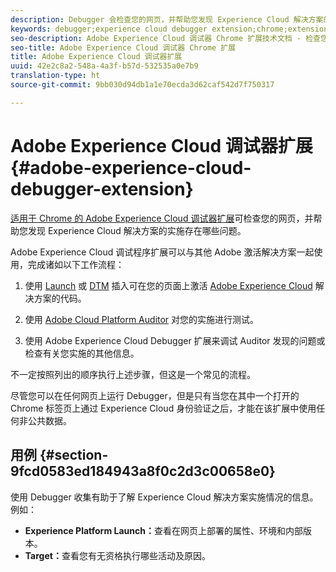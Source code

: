 ```yaml
---
description: Debugger 会检查您的网页，并帮助您发现 Experience Cloud 解决方案的实施存在哪些问题
keywords: debugger;experience cloud debugger extension;chrome;extension
seo-description: Adobe Experience Cloud 调试器 Chrome 扩展技术文档 - 检查您的网页，并了解您的 Experience Cloud 解决方案实施中存在的问题
seo-title: Adobe Experience Cloud 调试器 Chrome 扩展
title: Adobe Experience Cloud 调试器扩展
uuid: 42e2c8a2-548a-4a3f-b57d-532535a0e7b9
translation-type: ht
source-git-commit: 9bb030d94db1a1e70ecda3d62caf542d7f750317

---
```



# Adobe Experience Cloud 调试器扩展{#adobe-experience-cloud-debugger-extension}

[适用于 Chrome 的 Adobe Experience Cloud 调试器扩展](https://chrome.google.com/webstore/detail/adobe-experience-cloud-de/ocdmogmohccmeicdhlhhgepeaijenapj)可检查您的网页，并帮助您发现 Experience Cloud 解决方案的实施存在哪些问题。

Adobe Experience Cloud 调试程序扩展可以与其他 Adobe 激活解决方案一起使用，完成诸如以下工作流程：

1. 使用 [Launch](https://docs.adobe.com/content/help/zh-Hans/launch/using/overview.translate.html) 或 [DTM](https://docs.adobe.com/content/help/zh-Hans/dtm/using/dtm-home.translate.html) 插入可在您的页面上激活 [Adobe Experience Cloud](https://docs.adobe.com/content/help/zh-Hans/experience-cloud/user-guides/home.html) 解决方案的代码。

1. 使用 [Adobe Cloud Platform Auditor](https://docs.adobe.com/content/help/en/auditor/using/overview.html) 对您的实施进行测试。
1. 使用 Adobe Experience Cloud Debugger 扩展来调试 Auditor 发现的问题或检查有关您实施的其他信息。

不一定按照列出的顺序执行上述步骤，但这是一个常见的流程。

尽管您可以在任何网页上运行 Debugger，但是只有当您在其中一个打开的 Chrome 标签页上通过 Experience Cloud 身份验证之后，才能在该扩展中使用任何非公共数据。

## 用例 {#section-9fcd0583ed184943a8f0c2d3c00658e0}

使用 Debugger 收集有助于了解 Experience Cloud 解决方案实施情况的信息。例如：

* **Experience Platform Launch：**&#x200B;查看在网页上部署的属性、环境和内部版本。
* **Target：**&#x200B;查看您有无资格执行哪些活动及原因。
